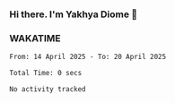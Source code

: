 ### Hi there. I'm Yakhya Diome 👋

### WAKATIME
<!--START_SECTION:waka-->

```txt
From: 14 April 2025 - To: 20 April 2025

Total Time: 0 secs

No activity tracked
```

<!--END_SECTION:waka-->
